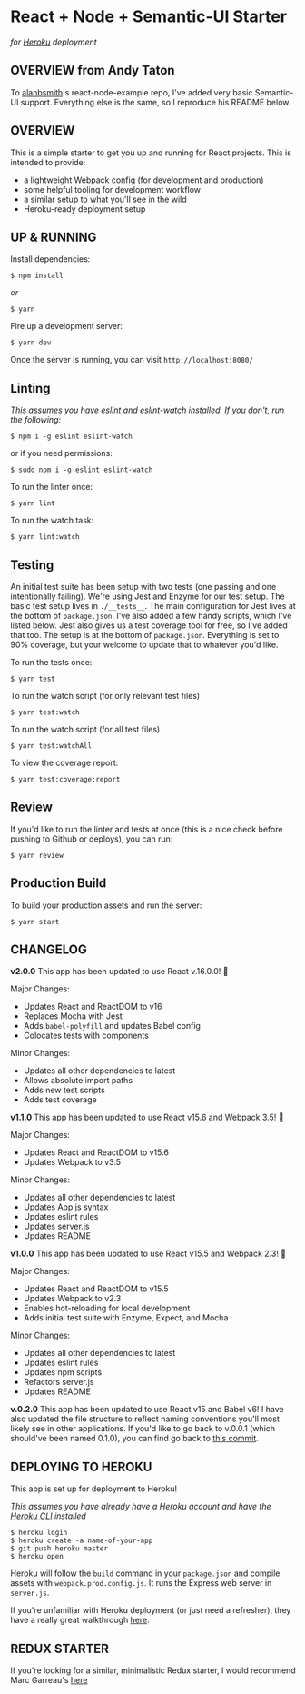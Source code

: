 # React + Node + Semantic-UI Starter
_for [Heroku](https://www.heroku.com/) deployment_

## OVERVIEW from Andy Taton
To [alanbsmith](https://github.com/alanbsmith)'s react-node-example repo, I've added very basic Semantic-UI support. Everything else is the same, so I reproduce his README below.

## OVERVIEW
This is a simple starter to get you up and running for React projects. This is intended to provide:

* a lightweight Webpack config (for development and production)
* some helpful tooling for development workflow
* a similar setup to what you'll see in the wild
* Heroku-ready deployment setup

## UP & RUNNING
Install dependencies:
```
$ npm install
```
_or_
```
$ yarn
```

Fire up a development server:
```
$ yarn dev
```

Once the server is running, you can visit `http://localhost:8080/`

## Linting
_This assumes you have eslint and eslint-watch installed. If you don't, run the following:_
```
$ npm i -g eslint eslint-watch
```
or if you need permissions:
```
$ sudo npm i -g eslint eslint-watch
```

To run the linter once:
```
$ yarn lint
```

To run the watch task:
```
$ yarn lint:watch
```

## Testing
An initial test suite has been setup with two tests (one passing and one intentionally failing).
We're using Jest and Enzyme for our test setup. The basic test setup lives in `./__tests__`.
The main configuration for Jest lives at the bottom of `package.json`.  I've also added a few
handy scripts, which I've listed below. Jest also gives us a test coverage tool for free, so I've added that too. The setup is at the bottom of `package.json`. Everything is set to 90% coverage, but your welcome to update that to whatever you'd like.

To run the tests once:
```
$ yarn test
```

To run the watch script (for only relevant test files)
```
$ yarn test:watch
```

To run the watch script (for all test files)
```
$ yarn test:watchAll
```

To view the coverage report:
```
$ yarn test:coverage:report
```

## Review
If you'd like to run the linter and tests at once (this is a nice check before pushing to Github or deploys), you can run:

```
$ yarn review
```

## Production Build

To build your production assets and run the server:
```
$ yarn start
```

## CHANGELOG
**v2.0.0**
This app has been updated to use React v.16.0.0! 🎉

Major Changes:
* Updates React and ReactDOM to v16
* Replaces Mocha with Jest
* Adds `babel-polyfill` and updates Babel config
* Colocates tests with components

Minor Changes:
* Updates all other dependencies to latest
* Allows absolute import paths
* Adds new test scripts
* Adds test coverage

**v1.1.0**
This app has been updated to use React v15.6 and Webpack 3.5! 🎉

Major Changes:
* Updates React and ReactDOM to v15.6
* Updates Webpack to v3.5

Minor Changes:
* Updates all other dependencies to latest
* Updates App.js syntax
* Updates eslint rules
* Updates server.js
* Updates README

**v1.0.0**
This app has been updated to use React v15.5 and Webpack 2.3! 🎉

Major Changes:
* Updates React and ReactDOM to v15.5
* Updates Webpack to v2.3
* Enables hot-reloading for local development
* Adds initial test suite with Enzyme, Expect, and Mocha

Minor Changes:
* Updates all other dependencies to latest
* Updates eslint rules
* Updates npm scripts
* Refactors server.js
* Updates README

**v.0.2.0**
This app has been updated to use React v15 and Babel v6! I have also updated the file structure to reflect naming conventions you'll most likely see in other applications. If you'd like to go back to v.0.0.1 (which should've been named 0.1.0), you can find go back to [this commit](https://github.com/alanbsmith/react-node-example/commit/dd6d745c4b7066fd12104d5005b805afaf469d91).

## DEPLOYING TO HEROKU
This app is set up for deployment to Heroku!

_This assumes you have already have a Heroku account and have the [Heroku CLI](https://devcenter.heroku.com/articles/heroku-cli) installed_
```
$ heroku login
$ heroku create -a name-of-your-app
$ git push heroku master
$ heroku open
```

Heroku will follow the `build` command in your `package.json` and compile assets with `webpack.prod.config.js`. It runs the Express web server in `server.js`.

If you're unfamiliar with Heroku deployment (or just need a refresher), they have a really great walkthrough [here](https://devcenter.heroku.com/articles/getting-started-with-nodejs#introduction).

## REDUX STARTER
If you're looking for a similar, minimalistic Redux starter, I would recommend Marc Garreau's [here](https://github.com/marcgarreau/redux-starter)
